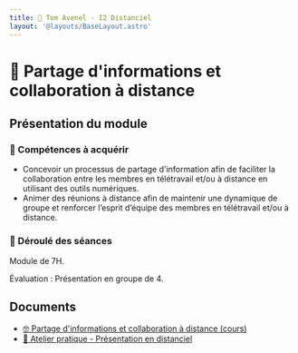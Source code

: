```yaml
---
title: 💬 Tom Avenel - I2 Distanciel
layout: '@layouts/BaseLayout.astro'
---
```


# 💬 Partage d'informations et collaboration à distance

## Présentation du module

### 🎯 Compétences à acquérir

- Concevoir un processus de partage d'information afin de faciliter la collaboration entre les membres en télétravail et/ou à distance en utilisant des outils numériques.
- Animer des réunions à distance afin de maintenir une dynamique de groupe et renforcer l’esprit d’équipe des membres en télétravail et/ou à 
distance.

### 📅 Déroulé des séances

Module de 7H.

Évaluation : Présentation en groupe de 4.

## Documents

- [🤓 Partage d'informations et collaboration à distance (cours)](/cours/management/distanciel/cours-presentation-distance-outils-collab)
- [📌 Atelier pratique - Présentation en distanciel](/cours/management/distanciel/presentation_distanciel)

